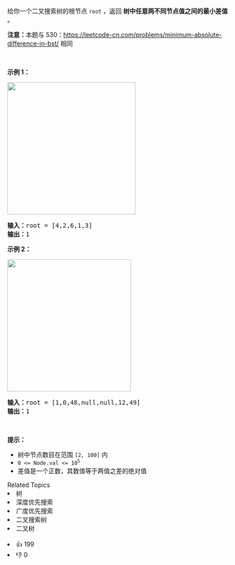 <p>给你一个二叉搜索树的根节点 <code>root</code> ，返回 <strong>树中任意两不同节点值之间的最小差值</strong> 。</p>

<p><strong>注意：</strong>本题与 530：<a href="https://leetcode-cn.com/problems/minimum-absolute-difference-in-bst/">https://leetcode-cn.com/problems/minimum-absolute-difference-in-bst/</a> 相同</p>

<p> </p>

<div class="original__bRMd">
<div>
<p><strong>示例 1：</strong></p>
<img alt="" src="https://assets.leetcode.com/uploads/2021/02/05/bst1.jpg" style="width: 292px; height: 301px;" />
<pre>
<strong>输入：</strong>root = [4,2,6,1,3]
<strong>输出：</strong>1
</pre>

<p><strong>示例 2：</strong></p>
<img alt="" src="https://assets.leetcode.com/uploads/2021/02/05/bst2.jpg" style="width: 282px; height: 301px;" />
<pre>
<strong>输入：</strong>root = [1,0,48,null,null,12,49]
<strong>输出：</strong>1
</pre>

<p> </p>

<p><strong>提示：</strong></p>

<ul>
	<li>树中节点数目在范围 <code>[2, 100]</code> 内</li>
	<li><code>0 <= Node.val <= 10<sup>5</sup></code></li>
	<li>差值是一个正数，其数值等于两值之差的绝对值</li>
</ul>
</div>
</div>
<div><div>Related Topics</div><div><li>树</li><li>深度优先搜索</li><li>广度优先搜索</li><li>二叉搜索树</li><li>二叉树</li></div></div><br><div><li>👍 199</li><li>👎 0</li></div>